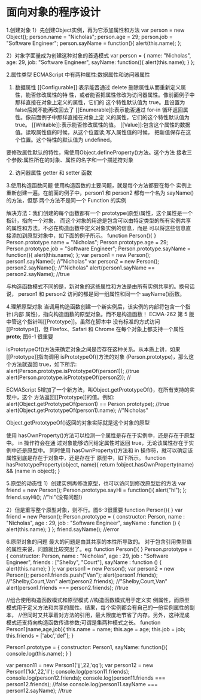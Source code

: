 # 面向对象的程序设计
1.创建对象
1）先创建Object实例，再为它添加属性和方法
var person = new Object();
person.name = "Nicholas";
person.age = 29;
person.job = "Software Engineer";
person.sayName = function(){
    alert(this.name);
};

2）对象字面量成为创建这种对象的首选模式
var person = {
    name: "Nicholas",
    age: 29,
    job: "Software Engineer",
    sayName: function(){
        alert(this.name);
    } 
};

2.属性类型
ECMAScript 中有两种属性:数据属性和访问器属性
1) 数据属性
[[Configurable]]:表示能否通过 delete 删除属性从而重新定义属性，能否修改属性的特
性，或者能否把属性修改为访问器属性。像前面例子中那样直接在对象上定义的属性，它们的
这个特性默认值为 true。且设置为false后就不能再改回去了
[[Enumerable]]:表示能否通过 for-in 循环返回属性。像前面例子中那样直接在对象上定
义的属性，它们的这个特性默认值为 true。
[[Writable]]:表示能否修改属性的值。
[[Value]]:包含这个属性的数据值。读取属性值的时候，从这个位置读;写入属性值的时候，
把新值保存在这个位置。这个特性的默认值为 undefined。

要修改属性默认的特性，需使用Object.defineProperty()方法。这个方法 接收三个参数:属性所在的对象、属性的名字和一个描述符对象

2) 访问器属性
 getter 和 setter 函数

3.使用构造函数问题
使用构造函数的主要问题，就是每个方法都要在每个 实例上重新创建一遍。在前面的例子中，person1 和 person2 都有一个名为 sayName()的方法，但那 两个方法不是同一个 Function 的实例

解决方法：我们创建的每个函数都有一个 prototype(原型)属性，这个属性是一个指针，指向一个对象， 而这个对象的用途是包含可以由特定类型的所有实例共享的属性和方法。不必在构造函数中定义对象实例的信息，而是 可以将这些信息直接添加到原型对象中，如下面的例子所示。
function Person(){
}
Person.prototype.name = "Nicholas";
Person.prototype.age = 29;
Person.prototype.job = "Software Engineer";
Person.prototype.sayName = function(){
    alert(this.name);
};
var person1 = new Person();
person1.sayName();   //"Nicholas"
var person2 = new Person();
person2.sayName(); //"Nicholas"
alert(person1.sayName == person2.sayName);  //true

与构造函数模式不同的是，新对象的这些属性和方法是由所有实例共享的。换句话说， person1 和 person2 访问的都是同一组属性和同一个 sayName()函数。

4.理解原型对象
当调用构造函数创建一个新实例后，该实例的内部将包含一个指针(内部 属性)，指向构造函数的原型对象。而不是构造函数！
ECMA-262 第 5 版中管这个指针叫[[Prototype]]。虽然在脚本中 没有标准的方式访问[[Prototype]]，但 Firefox、Safari 和 Chrome 在每个对象上都支持一个属性 __proto__;
图6-1 很重要

 isPrototypeOf()方法来确定对象之间是否存在这种关系。从本质上讲，如果[[Prototype]]指向调用 isPrototypeOf()方法的对象 (Person.prototype)，那么这个方法就返回 true，如下所示:
alert(Person.prototype.isPrototypeOf(person1)); //true
 alert(Person.prototype.isPrototypeOf(person2)); //
 
 ECMAScript 5增加了一个新方法，叫Object.getPrototypeOf()，在所有支持的实现中，这个 方法返回[[Prototype]]的值。例如:
alert(Object.getPrototypeOf(person1) == Person.prototype); //true 
alert(Object.getPrototypeOf(person1).name); //"Nicholas"

Object.getPrototypeOf()返回的对象实际就是这个对象的原型

使用 hasOwnProperty()方法可以检测一个属性是存在于实例中，还是存在于原型中。
in 操作符会在通 过对象能够访问给定属性时返回 true，无论该属性存在于实例中还是原型中。
同时使用 hasOwnProperty()方法和 in 操作符，就可以确定该属性到底是存在于对象中，还是存在于 原型中，如下所示。
    function hasPrototypeProperty(object, name){
        return !object.hasOwnProperty(name) && (name in object);
}

5.原型的动态性
1）创建实例再修改原型，也可以访问到修改原型后的方法
var friend = new Person();
Person.prototype.sayHi = function(){
    alert("hi");
};
friend.sayHi(); //"hi"(没有问题!)


2）但是重写整个原型对象，则不行。图6-3很重要
function Person(){
}
var friend = new Person();
Person.prototype = {
    constructor: Person,
    name : "Nicholas",
    age : 29,
    job : "Software Engineer",
    sayName : function () {
        alert(this.name);
    }
};
friend.sayName();   //error

6.原型对象的问题
最大的问题是由其共享的本性所导致的。
对于包含引用类型值的属性来说，问题就比较突出了。eg:
function Person(){
}
Person.prototype = {
    constructor: Person,
    name : "Nicholas",
    age : 29,
    job : "Software Engineer",
    friends : ["Shelby", "Court"],
    sayName : function () {
        alert(this.name);
} };
var person1 = new Person();
var person2 = new Person();
person1.friends.push("Van");
alert(person1.friends);    //"Shelby,Court,Van"
alert(person2.friends);    //"Shelby,Court,Van"
alert(person1.friends === person2.friends);  //true

//组合使用构造函数模式和原型模式
//构造函数模式用于定义实 例属性，而原型模式用于定义方法和共享的属性。结果，每个实例都会有自己的一份实例属性的副本， 
//但同时又共享着对方法的引用，最大限度地节省了内存。另外，这种混成模式还支持向构造函数传递参数;可谓是集两种模式之长。
function Person1(name,age,job){
    this.name = name;
    this.age = age;
    this.job = job;
    this.friends = ['abc','def'];
}

Person1.prototype = {
    constructor: Person1,
    sayName: function(){
        console.log(this.name);
    }
}

var person11 = new Person1('jj',22,'qq');
var person12 = new Person1('kk',22,'ll');
console.log(person11.friends);
console.log(person12.friends);
console.log(person11.friends === person12.friends);  //false
console.log(person11.sayName === person12.sayName); //true